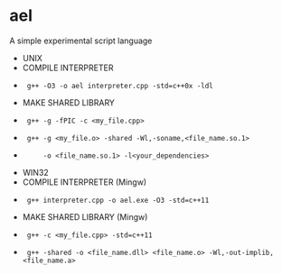 # ael
A simple experimental script language
* UNIX
 * COMPILE INTERPRETER
 * 		g++ -O3 -o ael interpreter.cpp -std=c++0x -ldl
 * MAKE SHARED LIBRARY
 * 		g++ -g -fPIC -c <my_file.cpp>
 * 		g++ -g <my_file.o> -shared -Wl,-soname,<file_name.so.1>
 * 			-o <file_name.so.1> -l<your_dependencies>
 * WIN32
 * COMPILE INTERPRETER (Mingw)
 * 		g++ interpreter.cpp -o ael.exe -O3 -std=c++11
 * MAKE SHARED LIBRARY (Mingw)
 * 		g++ -c <my_file.cpp> -std=c++11
 * 		g++ -shared -o <file_name.dll> <file_name.o> -Wl,-out-implib,<file_name.a>